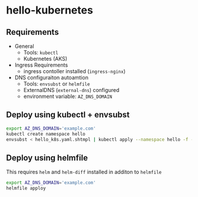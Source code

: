 # hello-kubernetes

## Requirements

* General
  * Tools: `kubectl`
  * Kubernetes (AKS)
* Ingress Requirements
  * ingress contoller installed (`ingress-nginx`)
* DNS configuraiton autoamtion
  * Tools: `envsubst` or `helmfile`
  * ExternalDNS (`external-dns`) configured
  * environment variable: `AZ_DNS_DOMAIN`


## Deploy using kubectl + envsubst

```bash
export AZ_DNS_DOMAIN='example.com'
kubectl create namespace hello
envsubst < hello_k8s.yaml.shtmpl | kubectl apply --namespace hello -f -
```

## Deploy using helmfile

This requires `helm` and `helm-diff` installed in additon to `helmfile`

```bash
export AZ_DNS_DOMAIN='example.com'
helmfile apploy
```
